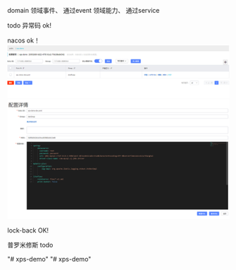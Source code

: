 
domain 
领域事件、 通过event
领域能力、 通过service


todo
异常码 ok!

nacos ok！
![img.png](img.png)
![img_1.png](img_1.png)


lock-back OK!


普罗米修斯 todo


"# xps-demo" 
"# xps-demo" 
